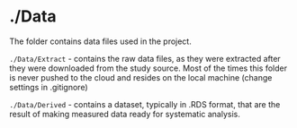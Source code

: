 ./Data
========================

The folder contains data files used in the project. 

<code>./Data/Extract</code> - contains the raw data files, as they were extracted after they were downloaded from the study source. Most of the times this folder is  never pushed to the cloud and resides on the local machine (change settings in .gitignore)  

<code>./Data/Derived</code> - contains a dataset, typically in .RDS format, that are the result of making measured data ready for systematic analysis.  
